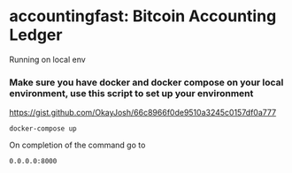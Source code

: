 # accountingfast: Bitcoin Accounting Ledger
Running on local env

### Make sure you have docker and docker compose on your local environment, use this script to set up your environment 

https://gist.github.com/OkayJosh/66c8966f0de9510a3245c0157df0a777

```docker-compose up```

On completion of the command go to 

```0.0.0.0:8000```

